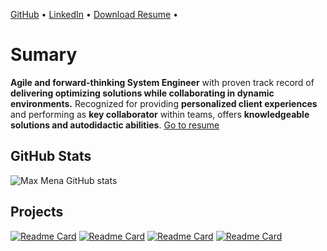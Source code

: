 
[GitHub](https://github.com/maxmenaarguedas) • [LinkedIn](https://www.linkedin.com/in/max-mena-cel88620400/) • [Download Resume](./docs/maxmenaCV.pdf) •

# Sumary

**Agile and forward-thinking System Engineer** with proven track record of **delivering optimizing solutions while
collaborating in dynamic environments.** Recognized for providing **personalized client experiences** and
performing as **key collaborator** within teams, offers **knowledgeable solutions and autodidactic abilities**. [Go to resume](./resume.md)


## GitHub Stats
![Max Mena GitHub stats](https://github-readme-stats.vercel.app/api?username=maxmenaarguedas&hide=contribs,prs)

## Projects

[![Readme Card](https://github-readme-stats.vercel.app/api/pin/?username=maxmenaarguedas&repo=MicroBlogPy)](https://github.com/maxmenaarguedas/MicroBlogPy)  [![Readme Card](https://github-readme-stats.vercel.app/api/pin/?username=maxmenaarguedas&repo=PythonTests)](https://github.com/maxmenaarguedas/PythonTests) [![Readme Card](https://github-readme-stats.vercel.app/api/pin/?username=maxmenaarguedas&repo=portfolioMax)](https://github.com/maxmenaarguedas/portfolioMax)  [![Readme Card](https://github-readme-stats.vercel.app/api/pin/?username=maxmenaarguedas&repo=HabitTracker)](https://github.com/maxmenaarguedas/HabitTracker)















<!-- <a href="https://github.com/kevinjycui?tab=repositories&language=python" target="_blank"><img alt="Python" src="https://img.shields.io/badge/-Python-3572A5?style=flat-square&logo=Python&logoColor=white"></a> -->